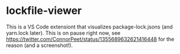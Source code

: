 # lockfile-viewer

This is a VS Code extensiont that visualizes package-lock.jsons (and yarn.lock later). This is on pause right now, see https://twitter.com/ConnorPeet/status/1355689632621416448 for the reason (and a screenshot!).
